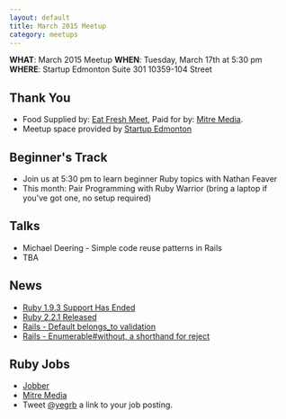 ```yaml
---
layout: default
title: March 2015 Meetup
category: meetups
---
```


**WHAT**: March 2015 Meetup
**WHEN**: Tuesday, March 17th at 5:30 pm
**WHERE**: Startup Edmonton Suite 301 10359-104 Street

## Thank You

* Food Supplied by: [Eat Fresh Meet](http://eatfreshmeet.org/), Paid for by: [Mitre Media](http://mitremedia.com/).
* Meetup space provided by [Startup Edmonton](http://www.startupedmonton.com/)

## Beginner's Track

* Join us at 5:30 pm to learn beginner Ruby topics with Nathan Feaver
* This month: Pair Programming with Ruby Warrior (bring a laptop if you've got one, no setup required)

## Talks

* Michael Deering - Simple code reuse patterns in Rails
* TBA

## News

* [Ruby 1.9.3 Support Has Ended](https://www.ruby-lang.org/en/news/2015/02/23/support-for-ruby-1-9-3-has-ended/)
* [Ruby 2.2.1 Released](https://www.ruby-lang.org/en/news/2015/03/03/ruby-2-2-1-released/)
* [Rails - Default belongs_to validation](https://github.com/rails/rails/pull/18937)
* [Rails - Enumerable#without, a shorthand for reject](https://github.com/rails/rails/pull/19157)

## Ruby Jobs
  * [Jobber](https://getjobber.com/jobs/rails_developer)
  * [Mitre Media](http://mitremedia.com/#careers)
  * Tweet [@yegrb](https://twitter.com/yegrb) a link to your job posting.
